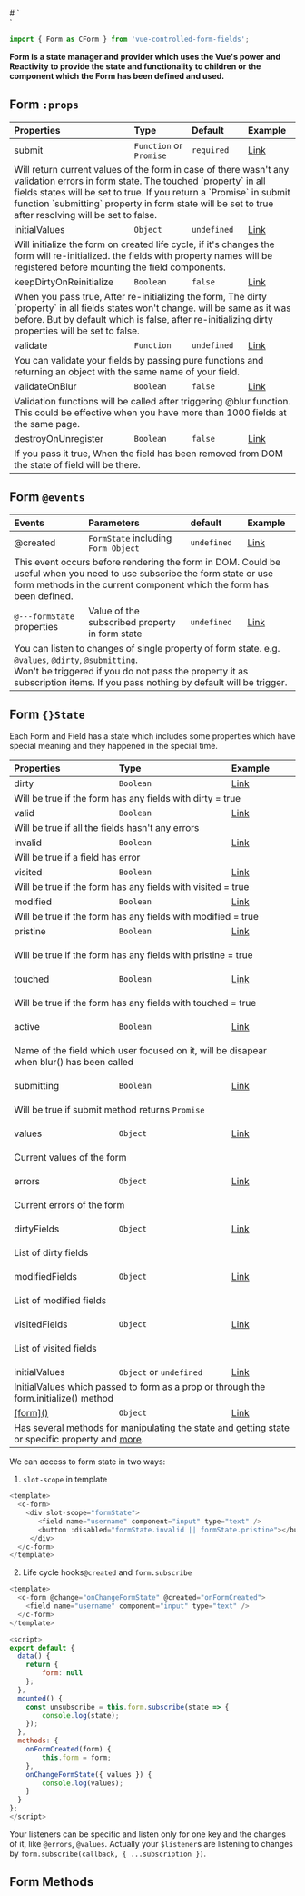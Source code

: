 <br/>
# `<Form />`

```js
import { Form as CForm } from 'vue-controlled-form-fields';
```

**Form is a state manager and provider which uses the Vue's power and Reactivity to provide the state and functionality to children or the component which the Form has been defined and used.**

## Form `:props`

<table>
<thead>
<tr>
<th style="text-align:left">Properties</th>
<th style="text-align:left">Type</th>
<th style="text-align:left">Default</th>
<th style="text-align:left">Example</th>
</tr>
</thead>
<tbody>
<tr>
<td style="text-align:left">submit</td>
<td style="text-align:left"><code>Function</code> or <code>Promise</code></td>
<td style="text-align:left"><code>required</code></td>
<td style="text-align:left"><a href="">Link</a></td>
</tr>
<tr >
<td style="text-align:left" colspan="4=">
Will return current values of the form in case of there wasn't any validation errors in form state. The touched `property` in all fields states will be set to true. If you return a `Promise` in submit function `submitting` property in form state will be set to true after resolving will be set to false.
</td>
</tr>
<tr>
<td style="text-align:left">initialValues</td>
<td style="text-align:left"><code>Object</code></td>
<td style="text-align:left"><code>undefined</code></td>
<td style="text-align:left"><a href="">Link</a></td>
</tr>
<tr >
<td style="text-align:left" colspan="4=">
Will initialize the form on created life cycle, if it's changes the form will
re-initialized. the fields with property names will be registered before mounting the field components.
</td>
</tr>
<tr>
<td style="text-align:left">keepDirtyOnReinitialize</td>
<td style="text-align:left"><code>Boolean</code></td>
<td style="text-align:left"><code>false</code></td>
<td style="text-align:left"><a href="">Link</a></td>
</tr>
<tr >
<td style="text-align:left" colspan="4=">
When you pass true, After re-initializing the form, The dirty `property` in all fields states won't change. will be same as it was before. But by default which is false, after re-initializing dirty properties will be set to false.
</td>
</tr>
<tr>
<td style="text-align:left">validate</td>
<td style="text-align:left"><code>Function</code></td>
<td style="text-align:left"><code>undefined</code></td>
<td style="text-align:left"><a href="">Link</a></td>
</tr>
<tr >
<td style="text-align:left" colspan="4=">
You can validate your fields by passing pure functions and returning an object with the same name of your field. 
</td>
</tr>
<tr>
<td style="text-align:left">validateOnBlur</td>
<td style="text-align:left"><code>Boolean</code></td>
<td style="text-align:left"><code>false</code></td>
<td style="text-align:left"><a href="">Link</a></td>
</tr>
<tr >
<td style="text-align:left" colspan="4=">
Validation functions will be called after triggering @blur function. This could be effective when you have more than 1000 fields at the same page.
</td>
</tr>
<tr>
<td style="text-align:left">destroyOnUnregister</td>
<td style="text-align:left"><code>Boolean</code></td>
<td style="text-align:left"><code>false</code></td>
<td style="text-align:left"><a href="">Link</a></td>
</tr>
<tr >
<td style="text-align:left" colspan="4=">
If you pass it true, When the field has been removed from DOM the state of field will be there.
</td>
</tr>
</tbody>
</table>

## Form `@events`

<table>
<thead>
<tr>
<th style="text-align:left">Events</th>
<th style="text-align:left">Parameters</th>
<th style="text-align:left">default</th>
<th style="text-align:left">Example</th>
</tr>
</thead>
<tbody>
<tr>
<td style="text-align:left">@created</td>
<td style="text-align:left"><code>FormState</code> including <code>Form Object</code></td>
<td style="text-align:left"><code>undefined</code></td>
<td style="text-align:left"><a href="">Link</a></td>
</tr>
<tr >
<td style="text-align:left" colspan="4=">
This event occurs before rendering the form in DOM. Could be useful when you need to use subscribe the form state or use form methods in the current component which the form has been defined.
</td>
</tr>
<tr>
<td style="text-align:left"><code>@---formState</code> properties</td>
<td style="text-align:left">Value of the subscribed property in form state</td>
<td style="text-align:left"><code>undefined</code></td>
<td style="text-align:left"><a href="">Link</a></td>
</tr>
<tr >
<td style="text-align:left" colspan="4=">
You can listen to changes of single property of form state. e.g. <code>@values</code>,
<code>@dirty</code>, <code>@submitting</code>. <br/>
Won't be triggered if you do not pass the property it as subscription items. If you pass nothing by default will be trigger.
</td>
</tr>
</tbody>
</table>

## Form `{}State`

Each Form and Field has a state which includes some properties which have special meaning and they happened in the special time.

<table>
<thead>
<tr>
<th style="text-align:left">Properties</th>
<th style="text-align:left">Type</th>
<th style="text-align:left">Example</th>
</tr>
</thead>
<tbody>
<tr>
<td style="text-align:left">dirty</td>
<td style="text-align:left"><code>Boolean</code></td>
<td style="text-align:left"><a href="">Link</a></td>
</tr>
<tr >
<td style="text-align:left" colspan="3">
Will be true if the form has any fields with dirty = true
</td>
</tr>

<tr>
<td style="text-align:left">valid</td>
<td style="text-align:left"><code>Boolean</code></td>
<td style="text-align:left"><a href="">Link</a></td>
</tr>
<tr >
<td style="text-align:left" colspan="3">
Will be true if all the fields hasn't any errors
</td>
</tr>

<tr>
<td style="text-align:left">invalid</td>
<td style="text-align:left"><code>Boolean</code></td>
<td style="text-align:left"><a href="">Link</a></td>
</tr>
<tr >
<td style="text-align:left" colspan="3">
Will be true if a field has error
</td>
</tr>

<tr>
<td style="text-align:left">visited</td>
<td style="text-align:left"><code>Boolean</code></td>
<td style="text-align:left"><a href="">Link</a></td>
</tr>
<tr >
<td style="text-align:left" colspan="3">
Will be true if the form has any fields with visited = true
</td>
</tr>

<tr>
<td style="text-align:left">modified</td>
<td style="text-align:left"><code>Boolean</code></td>
<td style="text-align:left"><a href="">Link</a></td>
</tr>
<tr >
<td style="text-align:left" colspan="3">
Will be true if the form has any fields with modified = true
</td>
</tr>

<tr>
<td style="text-align:left">pristine</td>
<td style="text-align:left"><code>Boolean</code></td>
<td style="text-align:left"><a href="">Link</a></td>
</tr>
<tr >
<td style="text-align:left" colspan="3">

Will be true if the form has any fields with pristine = true

</td>
</tr>

<tr>
<td style="text-align:left">touched</td>
<td style="text-align:left"><code>Boolean</code></td>
<td style="text-align:left"><a href="">Link</a></td>
</tr>
<tr >
<td style="text-align:left" colspan="3">

Will be true if the form has any fields with touched = true

</td>
</tr>

<tr>
<td style="text-align:left">active</td>
<td style="text-align:left"><code>Boolean</code></td>
<td style="text-align:left"><a href="">Link</a></td>
</tr>
<tr >
<td style="text-align:left" colspan="3">

Name of the field which user focused on it, will be disapear when blur() has been called

</td>
</tr>

<tr>
<td style="text-align:left">submitting</td>
<td style="text-align:left"><code>Boolean</code></td>
<td style="text-align:left"><a href="">Link</a></td>
</tr>
<tr >
<td style="text-align:left" colspan="3">

Will be true if submit method returns <code>Promise</code>

</td>
</tr>

<tr>
<td style="text-align:left">values</td>
<td style="text-align:left"><code>Object</code></td>
<td style="text-align:left"><a href="">Link</a></td>
</tr>
<tr >
<td style="text-align:left" colspan="3">

Current values of the form

</td>
</tr>

<tr>
<td style="text-align:left">errors</td>
<td style="text-align:left"><code>Object</code></td>
<td style="text-align:left"><a href="">Link</a></td>
</tr>
<tr >
<td style="text-align:left" colspan="3">

Current errors of the form

</td>
</tr>

<tr>
<td style="text-align:left">dirtyFields</td>
<td style="text-align:left"><code>Object</code></td>
<td style="text-align:left"><a href="">Link</a></td>
</tr>
<tr >
<td style="text-align:left" colspan="3">

List of dirty fields

</td>
</tr>

<tr>
<td style="text-align:left">modifiedFields</td>
<td style="text-align:left"><code>Object</code></td>
<td style="text-align:left"><a href="">Link</a></td>
</tr>
<tr >
<td style="text-align:left" colspan="3">

List of modified fields

</td>
</tr>

<tr>
<td style="text-align:left">visitedFields</td>
<td style="text-align:left"><code>Object</code></td>
<td style="text-align:left"><a href="">Link</a></td>
</tr>
<tr >
<td style="text-align:left" colspan="3">

List of visited fields

</td>
</tr>

<tr>
<td style="text-align:left">initialValues</td>
<td style="text-align:left"><code>Object</code> or <code>undefined</code></td>
<td style="text-align:left"><a href="">Link</a></td>
</tr>
<tr >
<td style="text-align:left" colspan="3">
InitialValues which passed to form as a prop or through the form.initialize() method
</td>
</tr>

<tr>
<td style="text-align:left"><a href="">[form]()</a></td>
<td style="text-align:left"><code>Object</code></td>
<td style="text-align:left"><a href="">Link</a></td>
</tr>
<tr >
<td style="text-align:left" colspan="3">
Has several methods for manipulating the state and getting state or specific property and <a href="">more</a>.
</td>
</tr>

</tbody>
</table>

We can access to form state in two ways:

1. `slot-scope` in template

```js
<template>
  <c-form>
  	<div slot-scope="formState">
       <field name="username" component="input" type="text" />
       <button :disabled="formState.invalid || formState.pristine"></button>
     </div>
  </c-form>
</template>
```

2. Life cycle hooks`@created` and `form.subscribe`

```js
<template>
  <c-form @change="onChangeFormState" @created="onFormCreated">
  	<field name="username" component="input" type="text" />
  </c-form>
</template>

<script>
export default {
  data() {
    return {
		form: null
    };
  },
  mounted() {
  	const unsubscribe = this.form.subscribe(state => {
    	console.log(state);
    });
  },
  methods: {
  	onFormCreated(form) {
    	this.form = form;
    },
    onChangeFormState({ values }) {
    	console.log(values);
    }
  }
};
</script>
```

Your listeners can be specific and listen only for one key and the changes of it, like `@errors`, `@values`. Actually your `$listener`s are listening to changes by `form.subscribe(callback, { ...subscription })`.

## Form Methods

<br/>
<br/>
<br/>
<br/>
<br/>
<br/>
<br/>
<br/>
<br/>
<br/>
<br/>
<br/>
